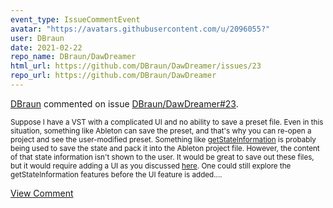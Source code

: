 ```yaml
---
event_type: IssueCommentEvent
avatar: "https://avatars.githubusercontent.com/u/2096055?"
user: DBraun
date: 2021-02-22
repo_name: DBraun/DawDreamer
html_url: https://github.com/DBraun/DawDreamer/issues/23
repo_url: https://github.com/DBraun/DawDreamer
---
```


<a href='https://github.com/DBraun' target='_blank'>DBraun</a> commented on issue <a href='https://github.com/DBraun/DawDreamer/issues/23' target='_blank'>DBraun/DawDreamer#23</a>.

<small>Suppose I have a VST with a complicated UI and no ability to save a preset file. Even in this situation, something like Ableton can save the preset, and that's why you can re-open a project and see the user-modified preset. Something like [getStateInformation](https://docs.juce.com/master/tutorial_audio_processor_value_tree_state.html) is probably being used to save the state and pack it into the Ableton project file. However, the content of that state information isn't shown to the user. It would be great to save out these files, but it would require adding a UI as you discussed [here](https://github.com/DBraun/DawDreamer/issues/24#issue-813293762). One could still explore the getStateInformation features before the UI feature is added....</small>

<a href='https://github.com/DBraun/DawDreamer/issues/23' target='_blank'>View Comment</a>
